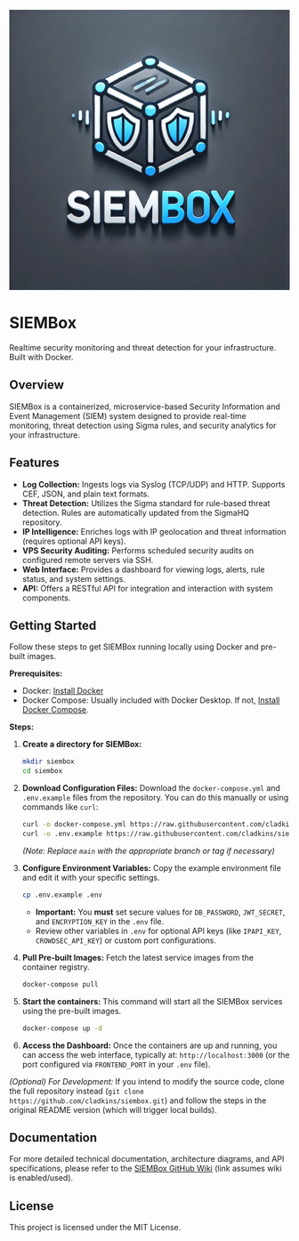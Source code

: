 ![SIEMBox Logo](./9c32256e1fe11d41ebf82f3edb471853d2c9b096bc202d170db206a886d6a1b1.png)

# SIEMBox

Realtime security monitoring and threat detection for your infrastructure. Built with Docker.

## Overview

SIEMBox is a containerized, microservice-based Security Information and Event Management (SIEM) system designed to provide real-time monitoring, threat detection using Sigma rules, and security analytics for your infrastructure.

## Features

*   **Log Collection:** Ingests logs via Syslog (TCP/UDP) and HTTP. Supports CEF, JSON, and plain text formats.
*   **Threat Detection:** Utilizes the Sigma standard for rule-based threat detection. Rules are automatically updated from the SigmaHQ repository.
*   **IP Intelligence:** Enriches logs with IP geolocation and threat information (requires optional API keys).
*   **VPS Security Auditing:** Performs scheduled security audits on configured remote servers via SSH.
*   **Web Interface:** Provides a dashboard for viewing logs, alerts, rule status, and system settings.
*   **API:** Offers a RESTful API for integration and interaction with system components.

## Getting Started

Follow these steps to get SIEMBox running locally using Docker and pre-built images.

**Prerequisites:**

*   Docker: [Install Docker](https://docs.docker.com/get-docker/)
*   Docker Compose: Usually included with Docker Desktop. If not, [Install Docker Compose](https://docs.docker.com/compose/install/).

**Steps:**

1.  **Create a directory for SIEMBox:**
    ```bash
    mkdir siembox
    cd siembox
    ```

2.  **Download Configuration Files:**
    Download the `docker-compose.yml` and `.env.example` files from the repository. You can do this manually or using commands like `curl`:
    ```bash
    curl -o docker-compose.yml https://raw.githubusercontent.com/cladkins/siembox/main/docker-compose.yml
    curl -o .env.example https://raw.githubusercontent.com/cladkins/siembox/main/.env.example
    ```
    *(Note: Replace `main` with the appropriate branch or tag if necessary)*

3.  **Configure Environment Variables:**
    Copy the example environment file and edit it with your specific settings.
    ```bash
    cp .env.example .env
    ```
    *   **Important:** You **must** set secure values for `DB_PASSWORD`, `JWT_SECRET`, and `ENCRYPTION_KEY` in the `.env` file.
    *   Review other variables in `.env` for optional API keys (like `IPAPI_KEY`, `CROWDSEC_API_KEY`) or custom port configurations.

4.  **Pull Pre-built Images:**
    Fetch the latest service images from the container registry.
    ```bash
    docker-compose pull
    ```

5.  **Start the containers:**
    This command will start all the SIEMBox services using the pre-built images.
    ```bash
    docker-compose up -d
    ```

6.  **Access the Dashboard:**
    Once the containers are up and running, you can access the web interface, typically at: `http://localhost:3000` (or the port configured via `FRONTEND_PORT` in your `.env` file).

*(Optional) For Development:* If you intend to modify the source code, clone the full repository instead (`git clone https://github.com/cladkins/siembox.git`) and follow the steps in the original README version (which will trigger local builds).

## Documentation

For more detailed technical documentation, architecture diagrams, and API specifications, please refer to the [SIEMBox GitHub Wiki](https://github.com/cladkins/siembox/wiki) (link assumes wiki is enabled/used).

## License

This project is licensed under the MIT License.
